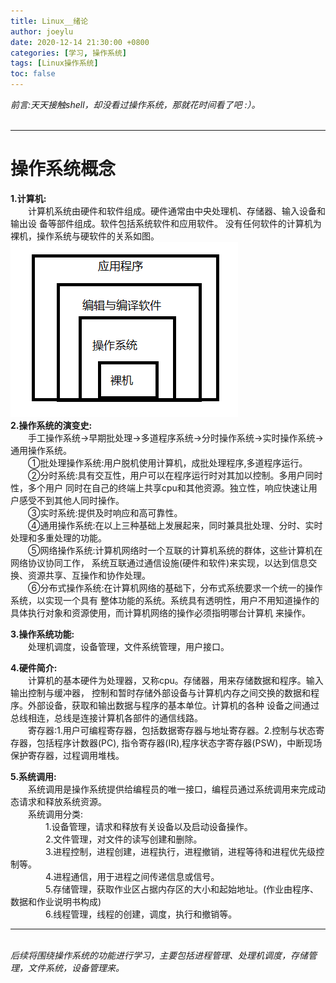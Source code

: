 ```yaml
---
title: Linux__绪论
author: joeylu
date: 2020-12-14 21:30:00 +0800
categories: [学习, 操作系统]
tags: [Linux操作系统]
toc: false
---
```

_前言:天天接触shell，却没看过操作系统，那就花时间看了吧 :）。_  
&emsp;  
- - -
# 操作系统概念
**1.计算机:**  
&ensp;&ensp;&ensp;&ensp;计算机系统由硬件和软件组成。硬件通常由中央处理机、存储器、输入设备和输出设
备等部件组成。软件包括系统软件和应用软件。
没有任何软件的计算机为裸机，操作系统与硬软件的关系如图。  
![joey 图标](/assets/img/sample/1_1.jpg)    
**2.操作系统的演变史:**  
&ensp;&ensp;&ensp;&ensp;手工操作系统->早期批处理->多道程序系统->分时操作系统->实时操作系统->通用操作系统。  
&ensp;&ensp;&ensp;&ensp;①批处理操作系统:用户脱机使用计算机，成批处理程序,多道程序运行。  
&ensp;&ensp;&ensp;&ensp;②分时系统:具有交互性，用户可以在程序运行时对其加以控制。多用户同时性，多个用户
同时在自己的终端上共享cpu和其他资源。独立性，响应快速让用户感受不到其他人同时操作。    
&ensp;&ensp;&ensp;&ensp;③实时系统:提供及时响应和高可靠性。  
&ensp;&ensp;&ensp;&ensp;④通用操作系统:在以上三种基础上发展起来，同时兼具批处理、分时、实时处理和多重处理的功能。  
&ensp;&ensp;&ensp;&ensp;⑤网络操作系统:计算机网络时一个互联的计算机系统的群体，这些计算机在网络协议协同工作，
系统互联通过通信设施(硬件和软件)来实现，以达到信息交换、资源共享、互操作和协作处理。  
&ensp;&ensp;&ensp;&ensp;⑥分布式操作系统:在计算机网络的基础下，分布式系统要求一个统一的操作系统，以实现一个具有
整体功能的系统。系统具有透明性，用户不用知道操作的具体执行对象和资源使用，而计算机网络的操作必须指明哪台计算机
来操作。    


**3.操作系统功能:**  
&ensp;&ensp;&ensp;&ensp;处理机调度，设备管理，文件系统管理，用户接口。    


**4.硬件简介:**  
&ensp;&ensp;&ensp;&ensp;计算机的基本硬件为处理器，又称cpu。存储器，用来存储数据和程序。输入输出控制与缓冲器，
控制和暂时存储外部设备与计算机内存之间交换的数据和程序。外部设备，获取和输出数据与程序的基本单位。计算机的各种
设备之间通过总线相连，总线是连接计算机各部件的通信线路。  
&ensp;&ensp;&ensp;&ensp;寄存器:1.用户可编程寄存器，包括数据寄存器与地址寄存器。2.控制与状态寄存器，包括程序计数器(PC),
指令寄存器(IR),程序状态字寄存器(PSW)，中断现场保护寄存器，过程调用堆栈。    


**5.系统调用:**  
&ensp;&ensp;&ensp;&ensp;系统调用是操作系统提供给编程员的唯一接口，编程员通过系统调用来完成动态请求和释放系统资源。  
&ensp;&ensp;&ensp;&ensp;系统调用分类:  
&ensp;&ensp;&ensp;&ensp;&ensp;&ensp;&ensp;&ensp;1.设备管理，请求和释放有关设备以及启动设备操作。  
&ensp;&ensp;&ensp;&ensp;&ensp;&ensp;&ensp;&ensp;2.文件管理，对文件的读写创建和删除。  
&ensp;&ensp;&ensp;&ensp;&ensp;&ensp;&ensp;&ensp;3.进程控制，进程创建，进程执行，进程撤销，进程等待和进程优先级控制等。  
&ensp;&ensp;&ensp;&ensp;&ensp;&ensp;&ensp;&ensp;4.进程通信，用于进程之间传递信息或信号。  
&ensp;&ensp;&ensp;&ensp;&ensp;&ensp;&ensp;&ensp;5.存储管理，获取作业区占据内存区的大小和起始地址。(作业由程序、数据和作业说明书构成)  
&ensp;&ensp;&ensp;&ensp;&ensp;&ensp;&ensp;&ensp;6.线程管理，线程的创建，调度，执行和撤销等。    

- - -
&emsp;  
_后续将围绕操作系统的功能进行学习，主要包括进程管理、处理机调度，存储管理，文件系统，设备管理来。_
